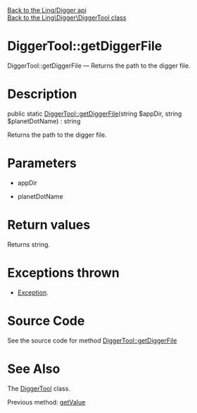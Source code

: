 [Back to the Ling/Digger api](https://github.com/lingtalfi/Digger/blob/master/doc/api/Ling/Digger.md)<br>
[Back to the Ling\Digger\DiggerTool class](https://github.com/lingtalfi/Digger/blob/master/doc/api/Ling/Digger/DiggerTool.md)


DiggerTool::getDiggerFile
================



DiggerTool::getDiggerFile — Returns the path to the digger file.




Description
================


public static [DiggerTool::getDiggerFile](https://github.com/lingtalfi/Digger/blob/master/doc/api/Ling/Digger/DiggerTool/getDiggerFile.md)(string $appDir, string $planetDotName) : string




Returns the path to the digger file.




Parameters
================


- appDir

    

- planetDotName

    


Return values
================

Returns string.


Exceptions thrown
================

- [Exception](http://php.net/manual/en/class.exception.php).&nbsp;







Source Code
===========
See the source code for method [DiggerTool::getDiggerFile](https://github.com/lingtalfi/Digger/blob/master/DiggerTool.php#L50-L54)


See Also
================

The [DiggerTool](https://github.com/lingtalfi/Digger/blob/master/doc/api/Ling/Digger/DiggerTool.md) class.

Previous method: [getValue](https://github.com/lingtalfi/Digger/blob/master/doc/api/Ling/Digger/DiggerTool/getValue.md)<br>

